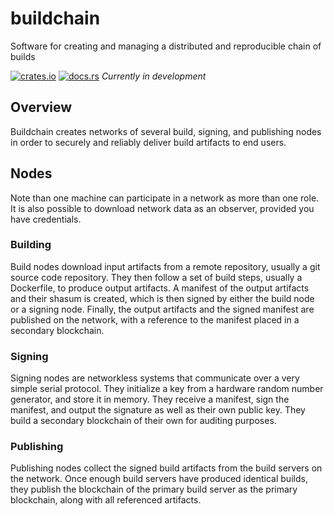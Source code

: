 # buildchain
Software for creating and managing a distributed and reproducible chain of builds

[![crates.io](https://img.shields.io/crates/v/buildchain.svg)](https://crates.io/crates/buildchain)
[![docs.rs](https://docs.rs/buildchain/badge.svg)](https://docs.rs/buildchain)
*Currently in development*

## Overview

Buildchain creates networks of several build, signing, and publishing nodes in order to securely and reliably deliver build artifacts to end users.

## Nodes

Note than one machine can participate in a network as more than one role. It is also possible to download network data as an observer, provided you have credentials.

### Building

Build nodes download input artifacts from a remote repository, usually a git source code repository. They then follow a set of build steps, usually a Dockerfile, to produce output artifacts. A manifest of the output artifacts and their shasum is created, which is then signed by either the build node or a signing node. Finally, the output artifacts and the signed manifest are published on the network, with a reference to the manifest placed in a secondary blockchain.

### Signing

Signing nodes are networkless systems that communicate over a very simple serial protocol. They initialize a key from a hardware random number generator, and store it in memory. They receive a manifest, sign the manifest, and output the signature as well as their own public key. They build a secondary blockchain of their own for auditing purposes.

### Publishing

Publishing nodes collect the signed build artifacts from the build servers on the network. Once enough build servers have produced identical builds, they publish the blockchain of the primary build server as the primary blockchain, along with all referenced artifacts.
